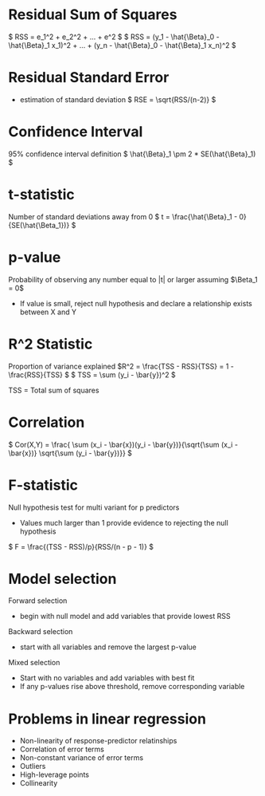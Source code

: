 # Residual Sum of Squares
$ RSS = e_1^2 + e_2^2 + ... + e^2 $
$ RSS = (y_1 - \hat{\Beta}_0 - \hat{\Beta}_1 x_1)^2 + ... + (y_n - \hat{\Beta}_0 - \hat{\Beta}_1 x_n)^2 $

# Residual Standard Error 
- estimation of standard deviation
$ RSE = \sqrt{RSS/(n-2)} $

# Confidence Interval
95% confidence interval definition
$ \hat{\Beta}_1 \pm 2 * SE(\hat{\Beta}_1) $

# t-statistic
Number of standard deviations away from 0
$  t = \frac{\hat{\Beta}_1 - 0}{SE(\hat{\Beta_1})} $

# p-value
Probability of observing any number equal to |t| or larger assuming $\Beta_1 = 0$
- If value is small, reject null hypothesis and declare a relationship exists between X and Y

# R^2 Statistic
Proportion of variance explained
$R^2 = \frac{TSS - RSS}{TSS} = 1 - \frac{RSS}{TSS} $
$ TSS = \sum (y_i - \bar{y})^2 $

TSS = Total sum of squares


# Correlation

$ Cor(X,Y) = \frac{ \sum (x_i - \bar{x})(y_i - \bar{y})}{\sqrt{\sum (x_i -\bar{x})} \sqrt{\sum (y_i - \bar{y})}} $

# F-statistic
Null hypothesis test for multi variant for p predictors
- Values much larger than 1 provide evidence to rejecting the null hypothesis

$ F = \frac{(TSS - RSS)/p}{RSS/(n - p - 1)} $

# Model selection

Forward selection
- begin with null model and add variables that provide lowest RSS

Backward selection
- start with all variables and remove the largest p-value

Mixed selection
- Start with no variables and add variables with best fit
- If any p-values rise above threshold, remove corresponding variable

# Problems in linear regression

- Non-linearity of response-predictor relatinships
- Correlation of error terms
- Non-constant variance of error terms
- Outliers
- High-leverage points
- Collinearity


